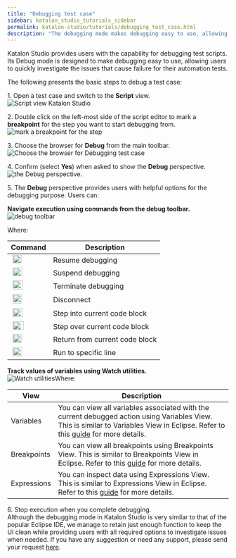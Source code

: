 ```yaml
---
title: "Debugging test case"
sidebar: katalon_studio_tutorials_sidebar
permalink: katalon-studio/tutorials/debugging_test_case.html
description: "The debugging mode makes debugging easy to use, allowing users to quickly investigate the issues that cause failure for their automation tests."
---
```

Katalon Studio provides users with the capability for debugging test scripts. Its Debug mode is designed to make debugging easy to use, allowing users to quickly investigate the issues that cause failure for their automation tests.

The following presents the basic steps to debug a test case:

1\. Open a test case and switch to the **Script** view.  
![Script view Katalon Studio](../../images/katalon-studio/tutorials/debugging_test_case/Script-view.png)

2\. Double click on the left-most side of the script editor to mark a **breakpoint** for the step you want to start debugging from.  
![mark a breakpoint for the step](../../images/katalon-studio/tutorials/debugging_test_case/mark-a-breakpoint.png)

3\. Choose the browser for **Debug** from the main toolbar.  
![Choose the browser for Debugging test case](../../images/katalon-studio/tutorials/debugging_test_case/the-browser.png)

4\. Confirm (select **Yes**) when asked to show the **Debug** perspective.  
![the Debug perspective.](../../images/katalon-studio/tutorials/debugging_test_case/Debug-perspective.png)

5\. The **Debug** perspective provides users with helpful options for the debugging purpose. Users can:

**Navigate execution using commands from the debug toolbar.**  
![debug toolbar](../../images/katalon-studio/tutorials/debugging_test_case/Navigate-execution.png)

Where:

<table><thead><tr><th>Command</th><th>Description</th></tr></thead><tbody><tr><td>&nbsp;<img class="init-size aligncenter wp-image-2132 size-full" src="../../images/katalon-studio/tutorials/debugging_test_case/Resume-debugging.png" alt="Resume debugging" width="21" height="19"></td><td><span>Resume debugging</span></td></tr><tr><td>&nbsp;<img class="init-size aligncenter wp-image-2133 size-full" src="../../images/katalon-studio/tutorials/debugging_test_case/Suspend-debugging.png" alt="Suspend debugging" width="22" height="19"></td><td><span>Suspend debugging</span></td></tr><tr><td>&nbsp;<img class="init-size aligncenter wp-image-2134 size-full" src="../../images/katalon-studio/tutorials/debugging_test_case/Terminate-debugging.png" alt="Terminate debugging" width="23" height="21"></td><td><span>Terminate debugging</span></td></tr><tr><td>&nbsp;<img class="init-size aligncenter wp-image-2135 size-full" src="../../images/katalon-studio/tutorials/debugging_test_case/Disconnect.png" alt="Disconnect" width="20" height="22"></td><td><span>Disconnect</span></td></tr><tr><td>&nbsp;<img class="init-size aligncenter wp-image-2136 size-full" src="../../images/katalon-studio/tutorials/debugging_test_case/Step-into-current-code-block.png" alt="Step into current code block" width="23" height="20"></td><td><span>Step into current code block</span></td></tr><tr><td>&nbsp;<img class="init-size aligncenter wp-image-2137 size-full" src="../../images/katalon-studio/tutorials/debugging_test_case/Step-over-current-code-block.png" alt="Step over current code block" width="25" height="19"></td><td><span>Step over current code block</span></td></tr><tr><td>&nbsp;<img class="init-size aligncenter wp-image-2138 size-full" src="../../images/katalon-studio/tutorials/debugging_test_case/Return-from-current-code-block.png" alt="Return from current code block" width="21" height="20"></td><td><span>Return from current code block</span></td></tr><tr><td>&nbsp;<img class="init-size aligncenter wp-image-2139 size-full" src="../../images/katalon-studio/tutorials/debugging_test_case/Run-to-specific-line.png" alt="Run to specific line" width="22" height="20"></td><td><span>Run to specific line</span></td></tr></tbody></table>

**Track values of variables using Watch utilities.**  
![Watch utilities](../../images/katalon-studio/tutorials/debugging_test_case/Watch-utilities.png)Where:

<table><thead><tr><th>View</th><th>Description</th></tr></thead><tbody><tr><td><span>Variables</span></td><td><span>You can view all variables associated with the current debugged action using Variables View. This is similar to Variables View in Eclipse. Refer to this </span><a href="http://help.eclipse.org/luna/index.jsp?topic=%2Forg.eclipse.jdt.doc.user%2Freference%2Fviews%2Fexpressions%2Fref-expressions_view.htm"><span>guide</span></a><span> for more details.</span></td></tr><tr><td><span>Breakpoints</span></td><td><span>You can view all breakpoints using Breakpoints View. This is similar to Breakpoints View in Eclipse. Refer to this </span><a href="http://help.eclipse.org/luna/index.jsp?topic=%2Forg.eclipse.jdt.doc.user%2Freference%2Fviews%2Fexpressions%2Fref-expressions_view.htm"><span>guide</span></a><span> for more details.</span></td></tr><tr><td><span>Expressions</span></td><td><span>You can inspect data using Expressions View. This is similar to Expressions View in Eclipse. Refer to this </span><a href="http://help.eclipse.org/luna/index.jsp?topic=%2Forg.eclipse.jdt.doc.user%2Freference%2Fviews%2Fexpressions%2Fref-expressions_view.htm"><span>guide</span></a><span> for more details.</span></td></tr></tbody></table>

6\. Stop execution when you complete debugging.  
Although the debugging mode in Katalon Studio is very similar to that of the popular Eclipse IDE, we manage to retain just enough function to keep the UI clean while providing users with all required options to investigate issues when needed. If you have any suggestion or need any support, please send your request [here](https://www.katalon.com/#submit-ticket).